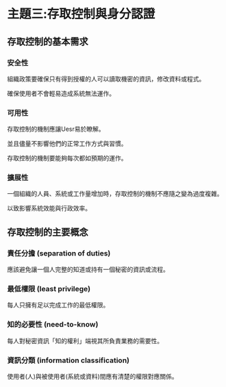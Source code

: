 #


# 主題三:存取控制與身分認證


## 存取控制的基本需求


### 安全性
組織政策要確保只有得到授權的人可以讀取機密的資訊，修改資料或程式。

確保使用者不會輕易造成系統無法運作。

### 可用性
存取控制的機制應讓Uesr易於瞭解。

並且儘量不影響他們的正常工作方式與習慣。

存取控制的機制要能夠每次都如預期的運作。

### 擴展性
一個組織的人員、系統或工作量增加時，存取控制的機制不應隨之變為過度複雜。

以致影響系統效能與行政效率。

## 存取控制的主要概念

### 責任分擔 (separation of duties)
應該避免讓一個人完整的知道或持有一個秘密的資訊或流程。

### 最低權限 (least privilege)
每人只擁有足以完成工作的最低權限。

### 知的必要性 (need-to-know)
每人對秘密資訊「知的權利」端視其所負責業務的需要性。

### 資訊分類 (information classification)
使用者(人)與被使用者(系統或資料)間應有清楚的權限對應關係。










